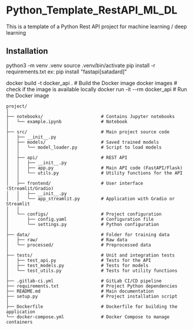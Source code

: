 # Python_Template_RestAPI_ML_DL
This is a template of a Python Rest API project for machine learning / deep learning

## Installation
python3 -m venv .venv
source .venv/bin/activate
pip install -r requirements.txt
    ex: pip install "fastapi[satadard]"

docker build -t docker_api .    # Build the Docker image
docker images                   # check if the image is available locally
docker run -it --rm docker_api  # Run the Docker image


```
project/
│
├── notebooks/                      # Contains Jupyter notebooks
│   └── example.ipynb               # Notebook
│
├── src/                            # Main project source code
│   ├── __init__.py
│   ├── models/                     # Saved trained models
│   │   └── model_loader.py         # Script to load models
│   │
│   ├── api/                        # REST API
│   │   ├── __init__.py
│   │   ├── app.py                  # Main API code (FastAPI/Flask)
│   │   └── utils.py                # Utility functions for the API
│   │
│   ├── frontend/                   # User interface (Streamlit/Gradio)
│   │   ├── __init__.py
│   │   └── app_streamlit.py        # Application with Gradio or Streamlit
│   │
│   └── configs/                    # Project configuration
│       ├── config.yaml             # Configuration file
│       └── settings.py             # Python configuration
│
├── data/                           # Folder for training data
│   ├── raw/                        # Raw data
│   └── processed/                  # Preprocessed data
│
├── tests/                          # Unit and integration tests
│   ├── test_api.py                 # Tests for the API
│   ├── test_models.py              # Tests for models
│   └── test_utils.py               # Tests for utility functions
│
├── .gitlab-ci.yml                  # GitLab CI/CD pipeline
├── requirements.txt                # Project Python dependencies
├── README.md                       # Main documentation
├── setup.py                        # Project installation script
│
├── Dockerfile                      # Dockerfile for building the application
└── docker-compose.yml              # Docker Compose to manage containers
```
